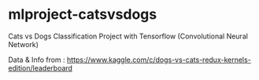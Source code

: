 # mlproject-catsvsdogs
Cats vs Dogs Classification Project with Tensorflow (Convolutional Neural Network)

Data & Info from : https://www.kaggle.com/c/dogs-vs-cats-redux-kernels-edition/leaderboard

